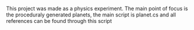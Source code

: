 This project was made as a physics experiment.
The main point of focus is the proceduraly generated planets, the main script is planet.cs and all references can be found through this script

